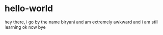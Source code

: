 # hello-world

hey there, 
i go by the name biryani and  am extremely awkward and i am still learning
ok now bye
